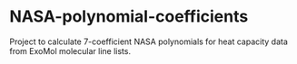 # NASA-polynomial-coefficients
Project to calculate 7-coefficient NASA polynomials for heat capacity data from ExoMol molecular line lists.
